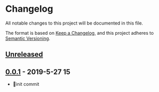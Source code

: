 # Changelog

All notable changes to this project will be documented in this file.

The format is based on [Keep a Changelog](https://keepachangelog.com/zh-CN/1.0.0/),
and this project adheres to [Semantic Versioning](https://semver.org/lang/zh-CN/).

## [Unreleased]

## [0.0.1] - 2019-5-27 15

- :tada:init commit

[unreleased]: https://github.com/young-js/react-native-office-viewer/compare/v0.0.1...HEAD
[0.0.1]: https://github.com/young-js/react-native-office-viewer/releases/tag/v0.0.1

